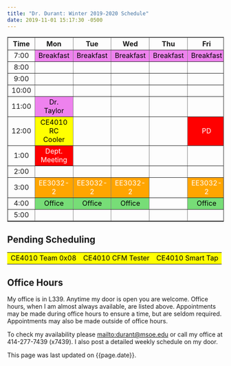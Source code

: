 ```yaml
---
title: "Dr. Durant: Winter 2019-2020 Schedule"
date: 2019-11-01 15:17:30 -0500
---
```


<style type="text/css">
td		{	text-align: center;				}
td.oh		{	background-color: #77DD77;	color: black;	}
td.am		{	background-color: red;		color: white;	}
td.ce4010	{	background-color: yellow;	color: black;	}
td.ee3032       {       background-color: orange;       color: white;   }
td.lunch	{	background-color: violet;	color: black;	}
</style>

<div align="center">
<table border>
<tr><th>Time</th>	<th>Mon</th>				<th>Tue</th>				<th>Wed</th>				<th>Thu</th>				<th>Fri</th>					</tr>
<tr><td>7:00</td>	<td class="lunch">Breakfast</td>	<td class="lunch">Breakfast</td>	<td class="lunch">Breakfast</td>	<td class="lunch">Breakfast</td>	<td class="lunch">Breakfast</td>		</tr>
<tr><td>8:00</td>	<td>&nbsp;</td>				<td>&nbsp;</td>				<td>&nbsp;</td>				<td>&nbsp;</td>				<td>&nbsp;</td>					</tr>
<tr><td>9:00</td>	<td>&nbsp;</td>				<td>&nbsp;</td>				<td>&nbsp;</td>				<td>&nbsp;</td>				<td>&nbsp;</td>					</tr>
<tr><td>10:00</td>	<td>&nbsp;</td>				<td>&nbsp;</td>				<td>&nbsp;</td>				<td>&nbsp;</td>				<td>&nbsp;</td>					</tr>
<tr><td>11:00</td>	<td class="lunch">Dr. Taylor</td>	<td>&nbsp;</td>				<td>&nbsp;</td>				<td>&nbsp;</td>				<td>&nbsp;</td>					</tr>
<tr><td>12:00</td>	<td class="ce4010">CE4010 RC Cooler</td><td>&nbsp;</td>				<td>&nbsp;</td>				<td>&nbsp;</td>				<td class="am">PD</td>				</tr>
<tr><td>1:00</td>	<td class="am">Dept. Meeting</td>	<td>&nbsp;</td>				<td>&nbsp;</td>				<td>&nbsp;</td>				<td>&nbsp;</td>					</tr>
<tr><td>2:00</td>	<td>&nbsp;</td>				<td>&nbsp;</td>				<td>&nbsp;</td>				<td>&nbsp;</td>				<td>&nbsp;</td>					</tr>
<tr><td>3:00</td>	<td class="ee3032">EE3032-2</td>	<td class="ee3032">EE3032-2</td>	<td class="ee3032">EE3032-2</td>	<td>&nbsp;</td>				<td class="ee3032">EE3032-2</td>		</tr>
<tr><td>4:00</td>	<td class="oh">Office</td>		<td class="oh">Office</td>		<td class="oh">Office</td>		<td>&nbsp;</td>				<td class="oh">Office</td>			</tr>
<tr><td>5:00</td>	<td>&nbsp;</td>				<td>&nbsp;</td>				<td>&nbsp;</td>				<td>&nbsp;</td>				<td>&nbsp;</td>					</tr>
</table>
</div>

## Pending Scheduling
<table><tr>
<td class="ce4010">CE4010 Team 0x08</td>

<td class="ce4010">CE4010 CFM Tester</td>
<td class="ce4010">CE4010 Smart Tap</td>
</tr></table>

## Office Hours

My office is in L339.
Anytime my door is open you are welcome.
Office hours, when I am almost always available, are listed above.
Appointments may be made during	office hours to	ensure a time, but are seldom required.
Appointments may also be made outside of office hours.

To check my availability please <mailto:durant@msoe.edu> or call my office at 414-277-7439 (x7439).
I also post a detailed weekly schedule on my door.

This page was last updated on {{page.date}}.

